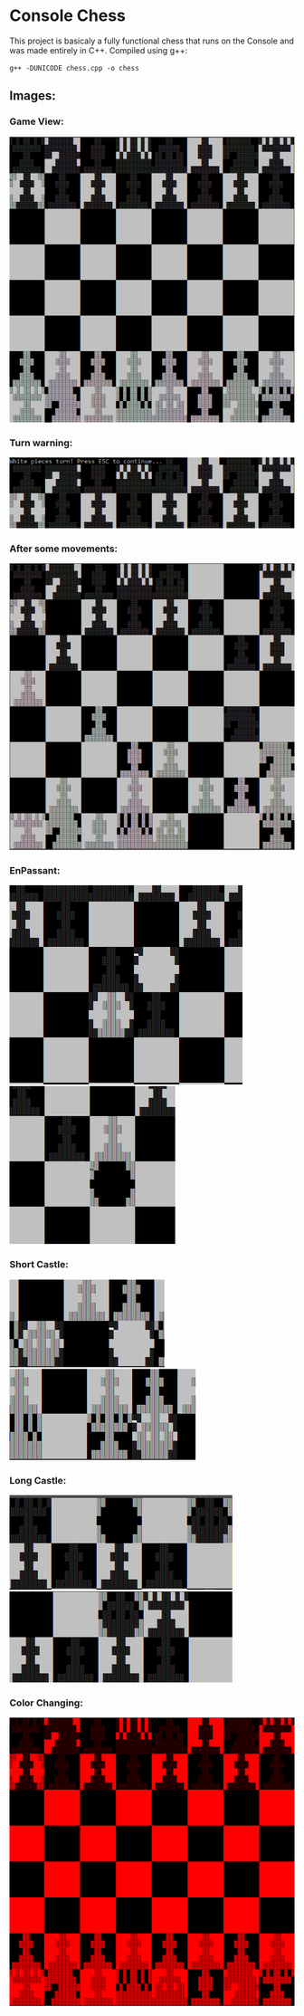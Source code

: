 # Console Chess

This project is basicaly a fully functional chess that runs on the Console and was made entirely in C++.
Compiled using g++:  
~~~
g++ -DUNICODE chess.cpp -o chess
~~~

## Images:
### Game View:  
![Normal Game Init](/images/GameInitView.png)  
### Turn warning:
![Turn Warning](/images/TurnWarning.png)
### After some movements:  
![Game After Some Movements](/images/JustSomeMovements.png)  
### EnPassant:
![EnPassant 1](/images/EnPassant1.png)  
![EnPassant 2](/images/EnPassant2.png)  
### Short Castle:
![Short Castle 1](/images/ShortCastle1.png)
![Short Castle 2](/images/ShortCastle2.png)
### Long Castle:
![Long Castle 1](/images/LongCastle1.png)
![Long Castle 2](/images/LongCastle2.png)
### Color Changing:
![Color Change](/images/ColorChange.png)
